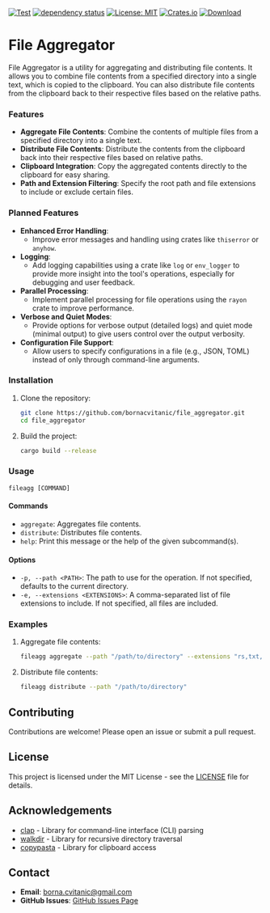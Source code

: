 [![Test](https://github.com/bornacvitanic/file_aggregator/actions/workflows/rust.yml/badge.svg)](https://github.com/bornacvitanic/file_aggregator/actions/workflows/rust.yml)
[![dependency status](https://deps.rs/repo/github/bornacvitanic/file_aggregator/status.svg)](https://deps.rs/repo/github/bornacvitanic/file_aggregator)
[![License: MIT](https://img.shields.io/badge/License-MIT-yellow.svg)](https://opensource.org/licenses/MIT)
[![Crates.io](https://img.shields.io/crates/v/file_aggregator.svg)](https://crates.io/crates/file_aggregator)
[![Download](https://img.shields.io/badge/download-releases-blue.svg)](https://github.com/bornacvitanic/file_aggregator/releases)

# File Aggregator

File Aggregator is a utility for aggregating and distributing file contents. It allows you to combine file contents from a specified directory into a single text, which is copied to the clipboard. You can also distribute file contents from the clipboard back to their respective files based on the relative paths.

### Features

- **Aggregate File Contents**: Combine the contents of multiple files from a specified directory into a single text.
- **Distribute File Contents**: Distribute the contents from the clipboard back into their respective files based on relative paths.
- **Clipboard Integration**: Copy the aggregated contents directly to the clipboard for easy sharing.
- **Path and Extension Filtering**: Specify the root path and file extensions to include or exclude certain files.

### Planned Features

- **Enhanced Error Handling**:
   - Improve error messages and handling using crates like `thiserror` or `anyhow`.
- **Logging**:
   - Add logging capabilities using a crate like `log` or `env_logger` to provide more insight into the tool's operations, especially for debugging and user feedback.
- **Parallel Processing**:
   - Implement parallel processing for file operations using the `rayon` crate to improve performance.
- **Verbose and Quiet Modes**:
   - Provide options for verbose output (detailed logs) and quiet mode (minimal output) to give users control over the output verbosity.
- **Configuration File Support**:
   - Allow users to specify configurations in a file (e.g., JSON, TOML) instead of only through command-line arguments.

### Installation

1. Clone the repository:
   ```sh
   git clone https://github.com/bornacvitanic/file_aggregator.git
   cd file_aggregator
   ```

2. Build the project:
   ```sh
   cargo build --release
   ```

### Usage

```
fileagg [COMMAND]
```

#### Commands

- `aggregate`: Aggregates file contents.
- `distribute`: Distributes file contents.
- `help`: Print this message or the help of the given subcommand(s).

#### Options

- `-p, --path <PATH>`: The path to use for the operation. If not specified, defaults to the current directory.
- `-e, --extensions <EXTENSIONS>`: A comma-separated list of file extensions to include. If not specified, all files are included.

### Examples

1. Aggregate file contents:
   ```sh
   fileagg aggregate --path "/path/to/directory" --extensions "rs,txt,md"
   ```

2. Distribute file contents:
   ```sh
   fileagg distribute --path "/path/to/directory"
   ```

## Contributing

Contributions are welcome! Please open an issue or submit a pull request.

## License

This project is licensed under the MIT License - see the [LICENSE](LICENSE.md) file for details.

## Acknowledgements

- [clap](https://docs.rs/clap/4.5.9/clap/) - Library for command-line interface (CLI) parsing
- [walkdir](https://docs.rs/walkdir/2.5.0/walkdir/) - Library for recursive directory traversal
- [copypasta](https://docs.rs/copypasta/0.10.1/copypasta/) - Library for clipboard access

## Contact

- **Email**: [borna.cvitanic@gmail.com](mailto:borna.cvitanic@gmail.com)
- **GitHub Issues**: [GitHub Issues Page](https://github.com/bornacvitanic/file_aggregator/issues)